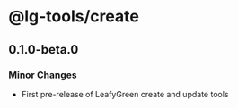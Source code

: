 # @lg-tools/create

## 0.1.0-beta.0

### Minor Changes

- First pre-release of LeafyGreen create and update tools
